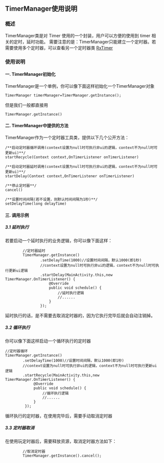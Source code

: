 ## TimerManager使用说明

### 概述
TimerManager类是对 Timer 使用的一个封装，用户可以方便的使用到 timer 相关的定时，延时功能。
需要注意的是：TimerManager只能建立一个定时器。若需要使用多个定时器，可以查看另一个定时器类 [RxTimer](https://github.com/ShaoqiangPei/AndroidLibrary/blob/master/read/RxTimer%E5%AE%9A%E6%97%B6%E5%99%A8%E4%BD%BF%E7%94%A8%E8%AF%B4%E6%98%8E.md)  

### 使用说明
#### 一. TimerManager初始化
TimerManager是一个单例，你可以像下面这样初始化一个TimerManager对象
```
TimerManager timerManager=TimerManager.getInstance();
```
但是我们一般都直接用
```
TimerManager.getInstance()
```
#### 二. TimerManager中提供的方法
TimerManager作为一个定时器工具类，提供以下几个公开方法：
```
/**启动定时器循环调用(context设置为null时可执行非ui的逻辑，context不为null时可更新ui)**/
startRecycle(Context context,OnTimerListener onTimerListener)

/**启动定时器延时调用(context设置为null时可执行非ui的逻辑，context不为null时可更新ui)**/
startDelay(Context context,OnTimerListener onTimerListener)

/**停止定时器**/
cancel() 

/**设置时间间隔(若不设置，则默认时间间隔为1秒)**/
setDelayTime(long delayTime) 
```
#### 三. 调用示例
##### 3.1 延时执行 
若要启动一个延时执行的业务逻辑，你可以像下面这样：
```
        //定时器延时
        TimerManager.getInstance()
                .setDelayTime(1000)//设置时间间隔，默认1000(即1秒)
                //context设置为null时可执行非ui的逻辑，context不为null时可执行更新ui逻辑
                .startDelay(MainActivity.this,new TimerManager.OnTimerListener() {
                    @Override
                    public void schedule() {
                        //延时执行逻辑
                        //......
                    }
                });
```
延时执行的话，是不需要去取消定时器的，因为它执行完毕后就会自动注销掉。
##### 3.2 循环执行 
你可以像下面这样启动一个循环执行的定时器
```
//定时器循环
TimerManager.getInstance()
        .setDelayTime(1000)//设置时间间隔，默认1000(即1秒)
        //context设置为null时可执行非ui的逻辑，context不为null时可执行更新ui逻辑
        .startRecycle(MainActivity.this,new TimerManager.OnTimerListener() {
             @Override
             public void schedule() {
                 //循环执行逻辑
                 //......
             }
         });

``` 
循环执行的定时器，在使用完毕后，需要手动取消定时器
##### 3.3 定时器取消
在使用玩定时器后，需要释放资源，取消定时器方法如下：
```
        //取消定时器
        TimerManager.getInstance().cancel();
```

